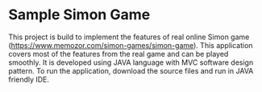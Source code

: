 # Sample Simon Game

This project is build to implement the features of real online Simon game (https://www.memozor.com/simon-games/simon-game). This application covers most of the features from the real game and can be played smoothly. It is developed using JAVA language with MVC software design pattern. To run the application, download the source files and run in JAVA friendly IDE.